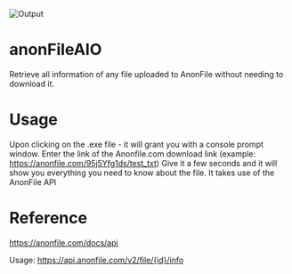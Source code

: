 ![Output](https://i.imgur.com/21EcIQS.png)
# anonFileAIO
Retrieve all information of any file uploaded to AnonFile without needing to download it.

# Usage
Upon clicking on the .exe file - it will grant you with a console prompt window.
Enter the link of the Anonfile.com download link (example: https://anonfile.com/95j5Yfg1ds/test_txt)
Give it a few seconds and it will show you everything you need to know about the file.
It takes use of the AnonFile API

# Reference
https://anonfile.com/docs/api

Usage: https://api.anonfile.com/v2/file/{id}/info
